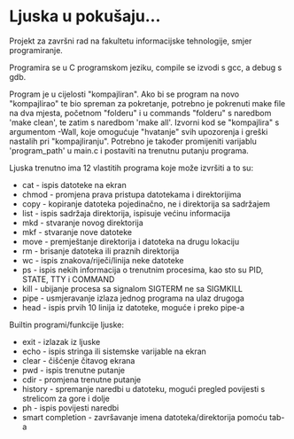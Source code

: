 # Ljuska u pokušaju...

Projekt za završni rad na fakultetu informacijske tehnologije, smjer programiranje.

Programira se u C programskom jeziku, compile se izvodi s gcc, a debug s gdb.

Program je u cijelosti "kompajliran". Ako bi se program na novo "kompajlirao" te bio spreman za pokretanje, potrebno je pokrenuti make file na dva mjesta, početnom "folderu" i u commands "folderu" s naredbom 'make clean', te zatim s naredbom 'make all'. Izvorni kod se "kompajlira" s argumentom -Wall, koje omogućuje "hvatanje" svih upozorenja i greški nastalih pri "kompajliranju". Potrebno je također promijeniti varijablu 'program_path' u main.c i postaviti na trenutnu putanju programa.


Ljuska trenutno ima 12 vlastitih programa koje može izvršiti a to su:
- cat - ispis datoteke na ekran
- chmod - promjena prava pristupa datotekama i direktorijima
- copy - kopiranje datoteka pojedinačno, ne i direktorija sa sadržajem
- list - ispis sadržaja direktorija, ispisuje većinu informacija
- mkd - stvaranje novog direktorija
- mkf - stvaranje nove datoteke
- move - premještanje direktorija i datoteka na drugu lokaciju
- rm - brisanje datoteka ili praznih direktorija
- wc - ispis znakova/riječi/linija neke datoteke
- ps - ispis nekih informacija o trenutnim procesima, kao sto su PID, STATE, TTY i COMMAND
- kill - ubijanje procesa sa signalom SIGTERM ne sa SIGMKILL
- pipe - usmjeravanje izlaza jednog programa na ulaz drugoga
- head - ispis prvih 10 linija iz datoteke, moguće i preko pipe-a

Builtin programi/funkcije ljuske:
- exit - izlazak iz ljuske
- echo - ispis stringa ili sistemske varijable na ekran
- clear - čišćenje čitavog ekrana
- pwd - ispis trenutne putanje
- cdir - promjena trenutne putanje
- history - spremanje naredbi u datoteku, mogući pregled povijesti s strelicom za gore i dolje
- ph - ispis povijesti naredbi
- smart completion - završavanje imena datoteka/direktorija pomoću tab-a

